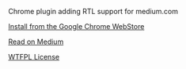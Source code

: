 Chrome plugin adding RTL support for medium.com

[Install from the Google Chrome WebStore](https://chrome.google.com/webstore/detail/medium-right-to-left-supp/jphomldalicnlidjipmhcbekajjneeam?hl=en-US&gl=US)

[Read on Medium](https://medium.com/@levyguy/chrome-plugin-for-rtl-support-on-medium-a80a28c25931)

[WTFPL License](http://www.wtfpl.net/)
